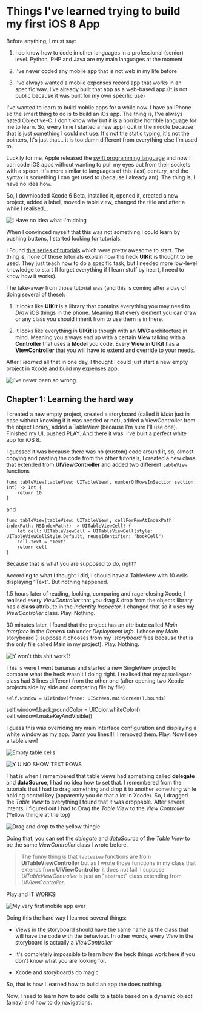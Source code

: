 # Things I've learned trying to build my first iOS 8 App

Before anything, I must say:

1. I do know how to code in other languages in a professional (senior) level. Python, PHP and Java are my main languages at the moment

1. I've never coded any mobile app that is not web in my life before

1. I've always wanted a mobile expenses record app that works in an specific way. I've already built that app as a web-based app (It is not public because it was built for my own specific use)

I've wanted to learn to build mobile apps for a while now. I have an iPhone so the smart thing to do is to build an iOs app. The thing is, I've always hated Objective-C. I don't know why but it is a horrible horrible language for me to learn. So, every time I started a new app I quit in the middle because that is just something I could not use. It's not the static typing, it's not the pointers, It's just that... it is too damn different from everything else I'm used to.

Luckily for me, Apple released the [swift programming language](https://developer.apple.com/swift/) and now I can code iOS apps without wanting to pull my eyes out from their sockets with a spoon. It's more similar to languages of this (last) century, and the syntax is something I can get used to (because I already am). The thing is, I have no idea how.

So, I downloaded Xcode 6 Beta, installed it, opened it, created a new project, added a label, moved a table view, changed the title and after a while I realised...

![I Have no idea what I'm doing](http://www.angelfoodcomic.com/wp-content/uploads/I-have-no-idea-what-I-am-doing.jpg)

When I convinced myself that this was not something I could learn by pushing buttons, I started looking for tutorials.

I Found [this series of tutorials](http://www.raywenderlich.com/74438/swift-tutorial-a-quick-start) which were pretty awesome to start. The thing is, none of those tutorials explain how the heck **UIKit** is thought to be used. They just teach how to do a specific task, but I needed more low-level knowledge to start (I forget everything if I learn stuff by heart, I need to know how it works).

The take-away from those tutorial was (and this is coming after a day of doing several of these):

1. It looks like **UIKit** is a library that contains everything you may need to *Draw* iOS things in the phone. Meaning that every element you can draw or any class you should inherit from to use them is in there.

1. It looks like everything in **UIKit** is though with an **MVC** architecture in mind. Meaning you always end up with a certain **View** talking with a **Controller** that uses a **Model** you code. Every **View** in **UIKit** has a **ViewController** that you will have to extend and override to your needs.

After I *learned* all that in one day, I thought I could just start a new empty project in Xcode and build my expenses app.

![I've never been so wrong](http://media.tumblr.com/add585e61c39de42d4b692a23fc86208/tumblr_inline_mmkjegnCVQ1qz4rgp.gif)

## Chapter 1: Learning the hard way

I created a new empty project, created a storyboard (called it *Main* just in case without knowing if it was needed or not), added a ViewController from the object library, added a TableView (because I'm sure I'll use one). Finished my UI, pushed PLAY. And there it was. I've built a perfect white app for iOS 8.

I guessed it was because there was no (custom) code around it, so, almost copying and pasting the code from the other tutorials, I created a new class that extended from **UIViewController** and added two different `tableView` functions

	func tableView(tableView: UITableView!, numberOfRowsInSection section: Int) -> Int {
		return 10
	}

and

	func tableView(tableView: UITableView!, cellForRowAtIndexPath indexPath: NSIndexPath!) -> UITableViewCell! {
        let cell: UITableViewCell = UITableViewCell(style: UITableViewCellStyle.Default, reuseIdentifier: "bookCell")
        cell.text = "Text"
        return cell
    }

Because that is what you are supposed to do, right?

According to what I thought I did, I should have a TableView with 10 cells displaying "Text". But nothing happened.

1.5 hours later of reading, looking, comparing and rage-closing Xcode, I realised every *ViewController* that you drag & drop from the objects library has a **class** attribute in the *Indentity Inspector*. I changed that so it uses my *ViewController* class. Play. Nothing.

30 minutes later, I found that the project has an attribute called *Main Interface* in the *General* tab under *Deployment Info*. I chose my *Main* storyboard (I suppose it chooses from my *.storyboard* files because that is the only file called Main in my project). Play. Nothing.

![Y won't this shit work?!](http://wac.450f.edgecastcdn.net/80450F/my1073fm.com/files/2013/08/Frustration-630x419.jpg)

This is were I went bananas and started a new SingleView project to compare what the heck wasn't I doing right. I realised that my `AppDelegate` class had 3 lines different from the other one (after opening two Xcode projects side by side and comparing file by file)

	self.window = UIWindow(frame: UIScreen.mainScreen().bounds)
  self.window!.backgroundColor = UIColor.whiteColor()
  self.window!.makeKeyAndVisible()

I guess this was overriding my main interface configuration and displaying a white window as my app. Damn you lines!!!! I removed them. Play. Now I see a table view!

![Empty table cells](http://cl.ly/image/151A2S1V0f3X/Screen%20Shot%202014-06-27%20at%2011.07.43%20PM.png)

![Y U NO SHOW TEXT ROWS](http://cdn.memegenerator.net/instances/500x/51774477.jpg)

That is when I remembered that table views had something called **delegate** and **dataSource**, I had no idea how to set that. I remembered from the tutorials that I had to drag something and drop it to another something while holding control key (apparently you do that a lot in Xcode). So, I dragged the *Table View* to everything I found that it was droppable. After several intents, I figured out I had to Drag the *Table View* to the *View Controller* (Yellow thingie at the top)

![Drag and drop to the yellow thingie](http://cl.ly/image/1g19393V011D/Screen_Shot_2014-06-27_at_11_14_08_PM.png)

Doing that, you can set the *delegate* and *dataSource* of the *Table View* to be the same *ViewController* class I wrote before.

> The funny thing is that `tableView` functions are from **UiTableViewController** but as I wrote those functions in my class that extends from **UIViewController** it does not fail. I suppose *UiTableViewController* is just an "abstract" class extending from *UIViewController*.

Play and IT WORKS!

![My very first mobile app ever](http://cl.ly/image/1F2n231t1K0K/Screen%20Shot%202014-06-27%20at%2011.06.25%20PM.png)

Doing this the hard way I learned several things:

- Views in the storyboard should have the same name as the class that will have the code with the behaviour. In other words, every *View* in the storyboard is actually a *ViewController*

- It's completely impossible to learn how the heck things work here if you don't know what you are looking for.

- Xcode and storyboards do magic

So, that is how I learned how to build an app the does nothing.

Now, I need to learn how to add cells to a table based on a dynamic object (array) and how to do navigations.

